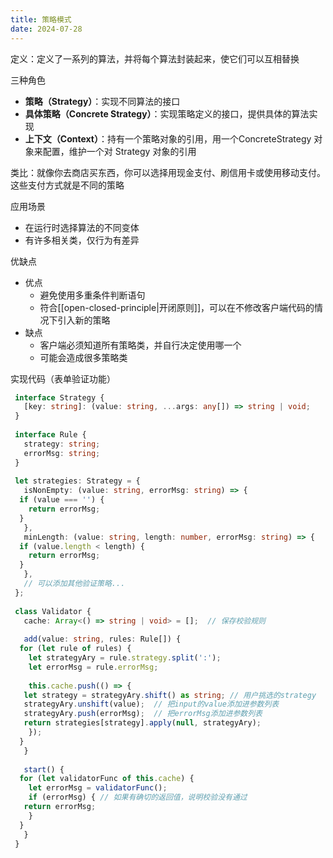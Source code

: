 ```yaml
---
title: 策略模式
date: 2024-07-28
---
```

定义：定义了一系列的算法，并将每个算法封装起来，使它们可以互相替换

三种角色

- **策略（Strategy）**：实现不同算法的接口
- **具体策略（Concrete Strategy）**：实现策略定义的接口，提供具体的算法实现
- **上下文（Context）**：持有一个策略对象的引用，用一个ConcreteStrategy 对象来配置，维护一个对 Strategy 对象的引用

类比：就像你去商店买东西，你可以选择用现金支付、刷信用卡或使用移动支付。这些支付方式就是不同的策略

应用场景

- 在运行时选择算法的不同变体
- 有许多相关类，仅行为有差异

优缺点

- 优点
    - 避免使用多重条件判断语句
    - 符合[[open-closed-principle|开闭原则]]，可以在不修改客户端代码的情况下引入新的策略
- 缺点
    - 客户端必须知道所有策略类，并自行决定使用哪一个
    - 可能会造成很多策略类

实现代码（表单验证功能）

```ts
 interface Strategy {
   [key: string]: (value: string, ...args: any[]) => string | void;
 }
 
 interface Rule {
   strategy: string;
   errorMsg: string;
 }
 
 let strategies: Strategy = {
   isNonEmpty: (value: string, errorMsg: string) => {
  if (value === '') {
    return errorMsg;
  }
   },
   minLength: (value: string, length: number, errorMsg: string) => {
  if (value.length < length) {
    return errorMsg;
  }
   },
   // 可以添加其他验证策略...
 };
 
 class Validator {
   cache: Array<() => string | void> = [];  // 保存校验规则
 
   add(value: string, rules: Rule[]) {
  for (let rule of rules) {
    let strategyAry = rule.strategy.split(':');
    let errorMsg = rule.errorMsg;
 
    this.cache.push(() => {
   let strategy = strategyAry.shift() as string; // 用户挑选的strategy
   strategyAry.unshift(value);  // 把input的value添加进参数列表
   strategyAry.push(errorMsg);  // 把errorMsg添加进参数列表
   return strategies[strategy].apply(null, strategyAry);
    });
  }
   }
 
   start() {
  for (let validatorFunc of this.cache) {
    let errorMsg = validatorFunc();
    if (errorMsg) { // 如果有确切的返回值，说明校验没有通过
   return errorMsg;
    }
  }
   }
 }
```
